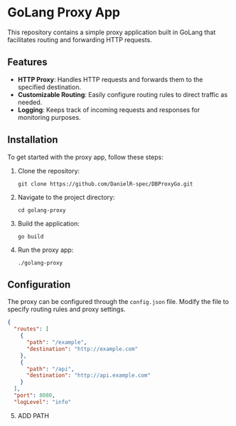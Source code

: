 # GoLang Proxy App

This repository contains a simple proxy application built in GoLang that facilitates routing and forwarding HTTP requests.

## Features

- **HTTP Proxy**: Handles HTTP requests and forwards them to the specified destination.
- **Customizable Routing**: Easily configure routing rules to direct traffic as needed.
- **Logging**: Keeps track of incoming requests and responses for monitoring purposes.

## Installation

To get started with the proxy app, follow these steps:

1. Clone the repository:

    ```
    git clone https://github.com/DanielR-spec/DBProxyGo.git
    ```

2. Navigate to the project directory:

    ```
    cd golang-proxy
    ```
3. Build the application:

    ```
    go build
    ```

4. Run the proxy app:

    ```
    ./golang-proxy
    ```

## Configuration

The proxy can be configured through the `config.json` file. Modify the file to specify routing rules and proxy settings.

```json
{
  "routes": [
    {
      "path": "/example",
      "destination": "http://example.com"
    },
    {
      "path": "/api",
      "destination": "http://api.example.com"
    }
  ],
  "port": 8080,
  "logLevel": "info"
```
5. ADD PATH

